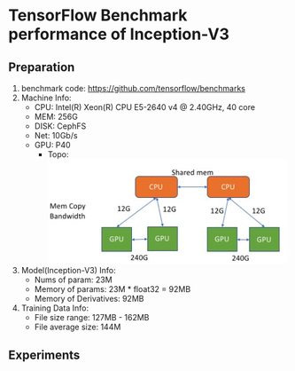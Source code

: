 # TensorFlow Benchmark performance of Inception-V3

## Preparation
1. benchmark code: https://github.com/tensorflow/benchmarks
2. Machine Info:
    - CPU: Intel(R) Xeon(R) CPU E5-2640 v4 @ 2.40GHz, 40 core
    - MEM: 256G
    - DISK: CephFS
    - Net: 10Gb/s
    - GPU: P40
        - Topo: 
   ![P40 Topo](images/p40_gpu_topo.jpg)
3. Model(Inception-V3) Info:
    - Nums of param: 23M
    - Memory of params: 23M * float32 = 92MB
    - Memory of Derivatives: 92MB
4. Training Data Info:
    - File size range: 127MB - 162MB
    - File average size: 144M 

## Experiments

